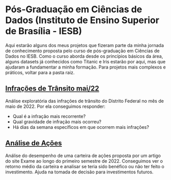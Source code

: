 # Pós-Graduação em Ciências de Dados (Instituto de Ensino Superior de Brasília - IESB)

Aqui estarão alguns dos meus projetos que fizeram parte da minha jornada de conhecimento proposta pelo curso de pós-graduação em Ciências de Dados no IESB. Como o curso aborda desde os princípios básicos da área, alguns datasets já conhecidos como Titanic e Iris estarão por aqui, mas que ajudaram a fundamentar a minha formação. Para projetos mais complexos e práticos, voltar para a pasta raiz.

## [Infrações de Trânsito mai/22](/iesb/Infrações-Trânsito.ipynb)

Análise exploratória das infrações de trânsito do Distrito Federal no mês de maio de 2022. Por ela conseguimos responder:

- Qual é a infração mais recorrente?
- Qual gravidade de infração mais ocorreu?
- Há dias da semana específicos em que ocorrem mais infrações?

## [Análise de Ações](/iesb/AnaliseAcoes.ipynb)

Análise do desempenho de uma carteira de ações proposta por um artigo do site Exame ao longo do primeiro semestre de 2022. Conseguimos ver o retorno médio da carteira e analisar se teria sido benéfico ou não ter feito o investimento. Ajuda na tomada de decisão para investimentos futuros.
